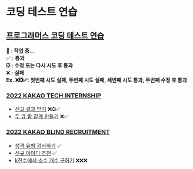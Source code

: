 # 코딩 테스트 연습

## [프로그래머스 코딩 테스트 연습](https://school.programmers.co.kr/learn/challenges?order=recent&page=1)

🚧 : **작업 중...** \
✅ : **통과** \
❎ : **수정 또는 다시 시도 후 통과** \
❌ : **실패** \
**Ex. ❌❎✅: 첫번째 시도 실패, 두번째 시도 실패, 세번째 시도 통과, 두번째 수정 후 통과**

### [2022 KAKAO TECH INTERNSHIP](KAKAO_BLIND_RECRUITMENT)
  - [신고 결과 받기](KAKAO_TECH_INTERNSHIP/GetReportResults) ❌❎✅
  - [두 큐 합 같게 만들기](KAKAO_TECH_INTERNSHIP/MakeTheSumOfTwoQueueEqual) ❌✅

### [2022 KAKAO BLIND RECRUITMENT](KAKAO_BLIND_RECRUITMENT)
  - [성격 유형 검사하기](KAKAO_BLIND_RECRUITMENT/PersonalityTypeTest) ✅
  - [신규 아이디 추천](KAKAO_BLIND_RECRUITMENT/RecommendNewId) ✅
  - [k진수에서 소수 개수 구하기](KAKAO_BLIND_RECRUITMENT/GetPrimeNumberByNotationK) ❌❌❌
